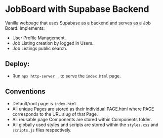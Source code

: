 # JobBoard with Supabase Backend
Vanilla webpage that uses Supabase as a backend and serves as a Job Board.
Implements:
- User Profile Management.
- Job Listing creation by logged in Users.
- Job Listings public search.

## Deploy:
* Run `npx http-server .` to serve the `index.html` page.

## Conventions
- Default/root page is `index.html`.
- All unique Pages are stored as their individual PAGE.html where PAGE corresponds to the URL slug of that Page.
- All reusable page Components are stored within Components folder.
- All globally used styles and scripts are stored within the `styles.css` and `scripts.js` files respectively.